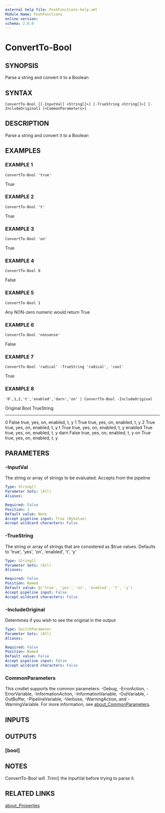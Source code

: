 ```yaml
---
external help file: PoshFunctions-help.xml
Module Name: PoshFunctions
online version:
schema: 2.0.0
---
```


# ConvertTo-Bool

## SYNOPSIS
Parse a string and convert it to a Boolean

## SYNTAX

```
ConvertTo-Bool [[-InputVal] <String[]>] [-TrueString <String[]>] [-IncludeOriginal] [<CommonParameters>]
```

## DESCRIPTION
Parse a string and convert it to a Boolean

## EXAMPLES

### EXAMPLE 1
```
ConvertTo-Bool 'true'
```

True

### EXAMPLE 2
```
ConvertTo-Bool 't'
```

True

### EXAMPLE 3
```
ConvertTo-Bool 'on'
```

True

### EXAMPLE 4
```
ConvertTo-Bool 0
```

False

### EXAMPLE 5
```
ConvertTo-Bool 1
```

Any NON-zero numeric would return
True

### EXAMPLE 6
```
ConvertTo-Bool 'nonsense'
```

False

### EXAMPLE 7
```
ConvertTo-Bool 'radical' -TrueString 'radical', 'cool'
```

True

### EXAMPLE 8
```
'0',1,2,'t','enabled','darn','on' | ConvertTo-Bool -IncludeOriginal
```

Original  Bool TrueString
--------  ---- ----------
0        False true, yes, on, enabled, t, y
1         True true, yes, on, enabled, t, y
2         True true, yes, on, enabled, t, y
t         True true, yes, on, enabled, t, y
enabled   True true, yes, on, enabled, t, y
darn     False true, yes, on, enabled, t, y
on        True true, yes, on, enabled, t, y

## PARAMETERS

### -InputVal
The string or array of strings to be evaluated.
Accepts from the pipeline

```yaml
Type: String[]
Parameter Sets: (All)
Aliases:

Required: False
Position: 1
Default value: None
Accept pipeline input: True (ByValue)
Accept wildcard characters: False
```

### -TrueString
The string or array of strings that are considered as $true values.
Defaults to 'true', 'yes', 'on', 'enabled', 't', 'y'

```yaml
Type: String[]
Parameter Sets: (All)
Aliases:

Required: False
Position: Named
Default value: @('true', 'yes', 'on', 'enabled', 't', 'y')
Accept pipeline input: False
Accept wildcard characters: False
```

### -IncludeOriginal
Determines if you wish to see the original in the output

```yaml
Type: SwitchParameter
Parameter Sets: (All)
Aliases:

Required: False
Position: Named
Default value: False
Accept pipeline input: False
Accept wildcard characters: False
```

### CommonParameters
This cmdlet supports the common parameters: -Debug, -ErrorAction, -ErrorVariable, -InformationAction, -InformationVariable, -OutVariable, -OutBuffer, -PipelineVariable, -Verbose, -WarningAction, and -WarningVariable. For more information, see [about_CommonParameters](http://go.microsoft.com/fwlink/?LinkID=113216).

## INPUTS

## OUTPUTS

### [bool]
## NOTES
ConvertTo-Bool will .Trim() the InputVal before trying to parse it.

## RELATED LINKS

[about_Properties]()

